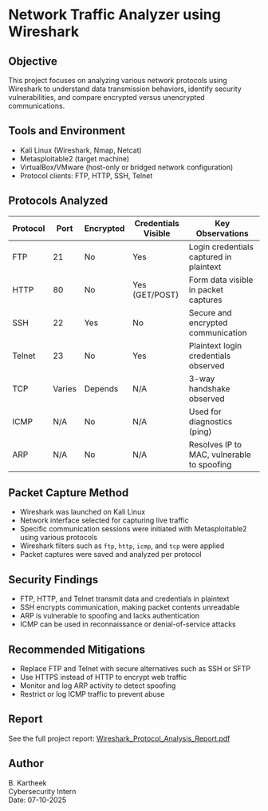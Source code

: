 # Network Traffic Analyzer using Wireshark

## Objective
This project focuses on analyzing various network protocols using Wireshark to understand data transmission behaviors, identify security vulnerabilities, and compare encrypted versus unencrypted communications.

## Tools and Environment
- Kali Linux (Wireshark, Nmap, Netcat)
- Metasploitable2 (target machine)
- VirtualBox/VMware (host-only or bridged network configuration)
- Protocol clients: FTP, HTTP, SSH, Telnet

## Protocols Analyzed

| Protocol | Port | Encrypted | Credentials Visible | Key Observations                      |
|----------|------|-----------|---------------------|----------------------------------------|
| FTP      | 21   | No        | Yes                 | Login credentials captured in plaintext |
| HTTP     | 80   | No        | Yes (GET/POST)      | Form data visible in packet captures   |
| SSH      | 22   | Yes       | No                  | Secure and encrypted communication     |
| Telnet   | 23   | No        | Yes                 | Plaintext login credentials observed   |
| TCP      | Varies | Depends | N/A                | 3-way handshake observed               |
| ICMP     | N/A  | No        | N/A                 | Used for diagnostics (ping)            |
| ARP      | N/A  | No        | N/A                 | Resolves IP to MAC, vulnerable to spoofing |

## Packet Capture Method
- Wireshark was launched on Kali Linux
- Network interface selected for capturing live traffic
- Specific communication sessions were initiated with Metasploitable2 using various protocols
- Wireshark filters such as `ftp`, `http`, `icmp`, and `tcp` were applied
- Packet captures were saved and analyzed per protocol

## Security Findings
- FTP, HTTP, and Telnet transmit data and credentials in plaintext
- SSH encrypts communication, making packet contents unreadable
- ARP is vulnerable to spoofing and lacks authentication
- ICMP can be used in reconnaissance or denial-of-service attacks

## Recommended Mitigations
- Replace FTP and Telnet with secure alternatives such as SSH or SFTP
- Use HTTPS instead of HTTP to encrypt web traffic
- Monitor and log ARP activity to detect spoofing
- Restrict or log ICMP traffic to prevent abuse

## Report
See the full project report: [Wireshark_Protocol_Analysis_Report.pdf](./Wireshark_Protocol_Analysis_Report.pdf)

## Author
B. Kartheek  
Cybersecurity Intern  
Date: 07-10-2025
